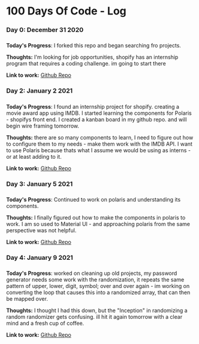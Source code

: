 # 100 Days Of Code - Log

### Day 0: December 31 2020
##### 

**Today's Progress**: I forked this repo and began searching fro projects. 

**Thoughts:** I'm looking for job opportunities, shopify has an internship program that requires a coding challenge. im going to start there

**Link to work:** 
[Github Repo](https://github.com/dyoder838/shopify-intern-challenge.git)


### Day 2: January 2 2021
##### 

**Today's Progress**: I found an internship project for shopify. creating a movie award app using IMDB. I started learning the components for Polaris - shopifys front end. I created a kanban board in my github repo. and will begin wire framing tomorrow. 

**Thoughts:** there are so many components to learn, I need to figure out how to configure them to my needs - make them work with the IMDB API. I want to use Polaris because thats what I assume we would be using as interns - or at least adding to it. 

**Link to work:** 
[Github Repo](https://github.com/dyoder838/shopify-intern-challenge.git)

### Day 3: January 5 2021
##### 

**Today's Progress**: Continued to work on polaris and understanding its components. 

**Thoughts:** I finally figured out how to make the components in polaris to work. I am so used to Material UI - and approaching polaris from the same perspective was not helpful. 

**Link to work:** 
[Github Repo](https://github.com/dyoder838/shopify-intern-challenge.git)

### Day 4: January 9 2021
##### 

**Today's Progress**: worked on cleaning up old projects, my password generator needs some work with the randomization, it repeats the same pattern of upper, lower, digit, symbol; over and over again - im working on converting the loop that causes this into a randomized array, that can then be mapped over. 

**Thoughts:** I thought I had this down, but the "Inception" in randomizing a random randomizer gets confusing. ill hit it again tomorrow with a clear mind and a fresh cup of coffee.   

**Link to work:** 
[Github Repo](https://github.com/dyoder838/dans_password_generator_ptdux.git)